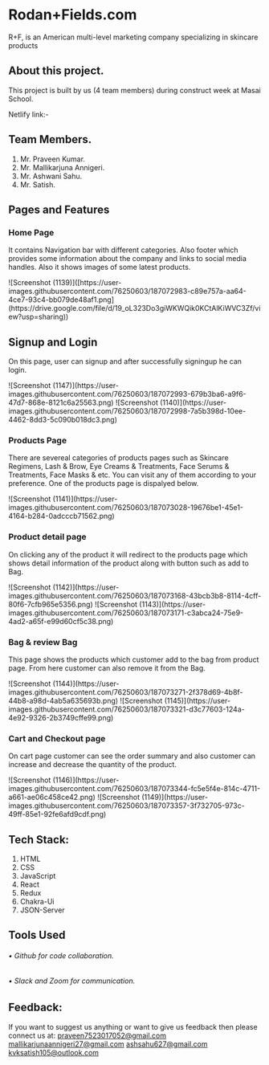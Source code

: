 # Rodan+Fields.com
<p>R+F, is an American multi-level marketing company specializing in skincare products</p>

## About this project.
<p>This project is built by us (4 team members) during construct week at Masai School.</p>
Netlify link:- 

## Team Members.
1.	Mr. Praveen Kumar.
2.	Mr. Mallikarjuna Annigeri.
3.	Mr. Ashwani Sahu.
4.	Mr. Satish.

## Pages and Features

### Home Page
<p>It contains Navigation bar with different categories. Also footer which provides some information about the company and links to social media handles. Also it shows images of some latest products.</p>
![Screenshot (1139)]([https://user-images.githubusercontent.com/76250603/187072983-c89e757a-aa64-4ce7-93c4-bb079de48af1.png](https://drive.google.com/file/d/19_oL323Do3giWKWQik0KCtAlKiWVC3Zf/view?usp=sharing))

## Signup and Login 
<p>On this page, user can signup and after successfully signingup he can login.</p>
![Screenshot (1147)](https://user-images.githubusercontent.com/76250603/187072993-679b3ba6-a9f6-47d7-868e-8121c6a25563.png)
![Screenshot (1140)](https://user-images.githubusercontent.com/76250603/187072998-7a5b398d-10ee-4462-8dd3-5c090b018dc3.png)

### Products Page
<p>There are severeal categories of products pages such as Skincare Regimens, Lash & Brow, Eye Creams & Treatments, Face Serums & Treatments, Face Masks & etc. You can visit any of them according to your preference. One of the products page is dispalyed below.</p>
![Screenshot (1141)](https://user-images.githubusercontent.com/76250603/187073028-19676be1-45e1-4164-b284-0adcccb71562.png)

### Product detail page
<p>On clicking any of the product it will redirect to the products page which shows detail information of the product along with button such as add to Bag.</p>
![Screenshot (1142)](https://user-images.githubusercontent.com/76250603/187073168-43bcb3b8-8114-4cff-80f6-7cfb965e5356.png)
![Screenshot (1143)](https://user-images.githubusercontent.com/76250603/187073171-c3abca24-75e9-4ad2-a65f-e99d60cf5c38.png)

### Bag & review Bag
<p>This page shows the products which customer add to the bag from product page. From here customer can also remove it from the Bag.</p>
![Screenshot (1144)](https://user-images.githubusercontent.com/76250603/187073271-2f378d69-4b8f-44b8-a98d-4ab5a635693b.png)
![Screenshot (1145)](https://user-images.githubusercontent.com/76250603/187073321-d3c77603-124a-4e92-9326-2b3749cffe99.png)

### Cart and Checkout page
<p>On cart page customer can see the order summary and also customer can increase and decrease the quantity of the product.</p>
![Screenshot (1146)](https://user-images.githubusercontent.com/76250603/187073344-fc5e5f4e-814c-4711-a661-ae06c458ce42.png)
![Screenshot (1149)](https://user-images.githubusercontent.com/76250603/187073357-3f732705-973c-49ff-85e1-92fe6afd9cdf.png)

## Tech Stack:
1.	HTML
2.	CSS
3.	JavaScript
4.  React
5.  Redux
6.  Chakra-Ui
7.  JSON-Server

## Tools Used

###### • Github for code collaboration.
###### • Slack and Zoom for communication.

## Feedback:
If you want to suggest us anything or want to give us feedback then please connect us at: 
praveen7523017052@gmail.com
mallikarjunaannigeri27@gmail.com
ashsahu627@gmail.com
kvksatish105@outlook.com
